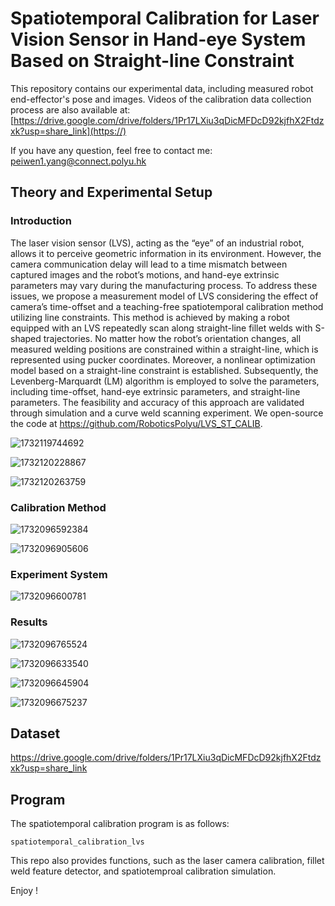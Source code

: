# Spatiotemporal Calibration for Laser Vision Sensor in Hand-eye System Based on Straight-line Constraint

This repository contains our experimental data, including measured robot end-effector's pose and images. Videos of the calibration data collection process are also available at: [https://drive.google.com/drive/folders/1Pr17LXiu3qDicMFDcD92kjfhX2Ftdzxk?usp=share_link](https://)

If you have any question, feel free to contact me: peiwen1.yang@connect.polyu.hk

## Theory and Experimental Setup

### Introduction

The laser vision sensor (LVS), acting as the “eye” of an industrial robot, allows it to perceive geometric information in its environment. However, the camera communication delay will lead to a time mismatch between captured images and the robot’s motions, and hand-eye extrinsic parameters may vary during the manufacturing process. To address these issues, we propose a measurement model of LVS considering the effect of camera’s time-offset and a teaching-free spatiotemporal calibration method utilizing line constraints. This method is achieved by making a robot equipped with an LVS repeatedly scan along straight-line fillet welds with S-shaped trajectories. No matter how the robot’s orientation changes, all measured welding positions are constrained within a straight-line, which is represented using pucker coordinates. Moreover, a nonlinear optimization model based on a straight-line constraint is established. Subsequently, the Levenberg-Marquardt (LM) algorithm is employed to solve the parameters, including time-offset, hand-eye extrinsic parameters, and straight-line parameters. The feasibility and accuracy of this approach are validated through simulation and a curve weld scanning experiment. We open-source the code at https://github.com/RoboticsPolyu/LVS_ST_CALIB.

![1732119744692](images/README/1732119744692.png)

![1732120228867](images/README/1732120228867.png)

![1732120263759](images/README/1732120263759.png)

### Calibration Method

![1732096592384](images/README/1732096592384.png)

![1732096905606](images/README/1732096905606.png)

### Experiment System

![1732096600781](images/README/1732096600781.png)

### Results

![1732096765524](images/README/1732096765524.png)

![1732096633540](images/README/1732096633540.png)

![1732096645904](images/README/1732096645904.png)

![1732096675237](images/README/1732096675237.png)

## Dataset

https://drive.google.com/drive/folders/1Pr17LXiu3qDicMFDcD92kjfhX2Ftdzxk?usp=share_link

## Program

The spatiotemporal calibration program is as follows:

```
spatiotemporal_calibration_lvs 
```

This repo also provides functions, such as the laser camera calibration, fillet weld feature detector, and spatiotemproal calibration simulation.

Enjoy !
